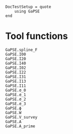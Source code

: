 ```@meta
DocTestSetup = quote
    using GaPSE
end
```

# Tool functions

```@docs
GaPSE.spline_F
GaPSE.I00
GaPSE.I20
GaPSE.I40
GaPSE.I02
GaPSE.I22
GaPSE.I31
GaPSE.I13
GaPSE.I11
GaPSE.σ_0
GaPSE.σ_1
GaPSE.σ_2
GaPSE.σ_3 
GaPSE.ϕ
GaPSE.W
GaPSE.V_survey
GaPSE.A
GaPSE.A_prime
```